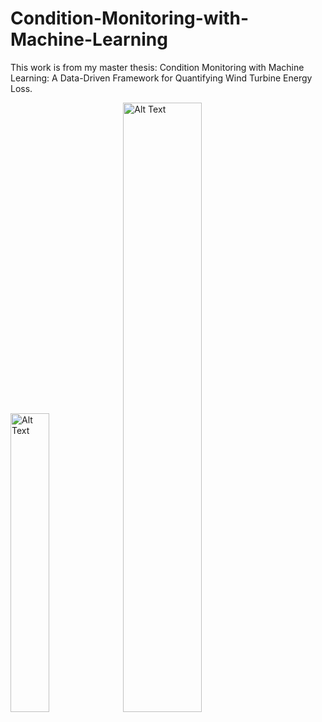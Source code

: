 # Condition-Monitoring-with-Machine-Learning
This work is from my master thesis: Condition Monitoring with Machine Learning: A Data-Driven Framework for Quantifying Wind Turbine Energy Loss.

<img src="https://github.com/user-attachments/assets/77e91d91-e595-4559-b885-c20199d709bd" alt="Alt Text" style="width:35%; height:auto;">


<img src="https://github.com/user-attachments/assets/fb70ffbf-7b5a-4ddf-b0ac-5ad9469a919b" alt="Alt Text" style="width:50%; height:auto;">

